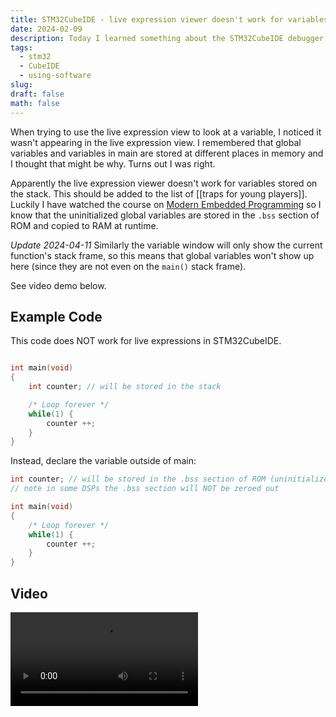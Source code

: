 ```yaml
---
title: STM32CubeIDE - live expression viewer doesn't work for variables stored on the stack
date: 2024-02-09
description: Today I learned something about the STM32CubeIDE debugger
tags:
  - stm32
  - CubeIDE
  - using-software
slug: 
draft: false
math: false
---
```


When trying to use the live expression view to look at a variable, I noticed it wasn't appearing in the live expression view. I remembered that global variables and variables in main are stored at different places in memory and I thought that might be why. Turns out I was right. 

Apparently the live expression viewer doesn't work for variables stored on the stack. This should be added to the list of [[traps for young players]]. Luckily I have watched the course on [Modern Embedded Programming](https://notes.maroukis.net/200-Courses/221-Modern-Embedded/C221-L13-Startup+Code+Part-1+What+is+startup+code+and+how+the+CPU+gets+from+reset+to+main+%E2%9C%85) so I know that the uninitialized global variables are stored in the `.bss` section of ROM and copied to RAM at runtime.

_Update 2024-04-11_
Similarly the variable window will only show the current function's stack frame, so this means that global variables won't show up here (since they are not even on the `main()` stack frame).

See video demo below.

## Example Code

This code does NOT work for live expressions in STM32CubeIDE.
```c

int main(void)
{
	int counter; // will be stored in the stack 

    /* Loop forever */
	while(1) {
		counter ++;
	}
}
```

Instead, declare the variable outside of main:
```c
int counter; // will be stored in the .bss section of ROM (uninitialized), copied to RAM at runtime
// note in some DSPs the .bss section will NOT be zeroed out

int main(void)
{
    /* Loop forever */
	while(1) {
		counter ++;
	}
}

``` 
## Video

![](attachments/cubeIDE-live-expressions.mov)